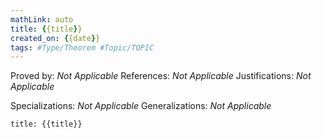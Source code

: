 ```yaml
---
mathLink: auto
title: {{title}}
created_on: {{date}}
tags: #Type/Theorem #Topic/TOPIC
---
```

Proved by: <i>Not Applicable</i>
References: <i>Not Applicable</i>
Justifications: <i>Not Applicable</i>

Specializations: <i>Not Applicable</i>
Generalizations: <i>Not Applicable</i>

```ad-Theorem
title: {{title}}


```